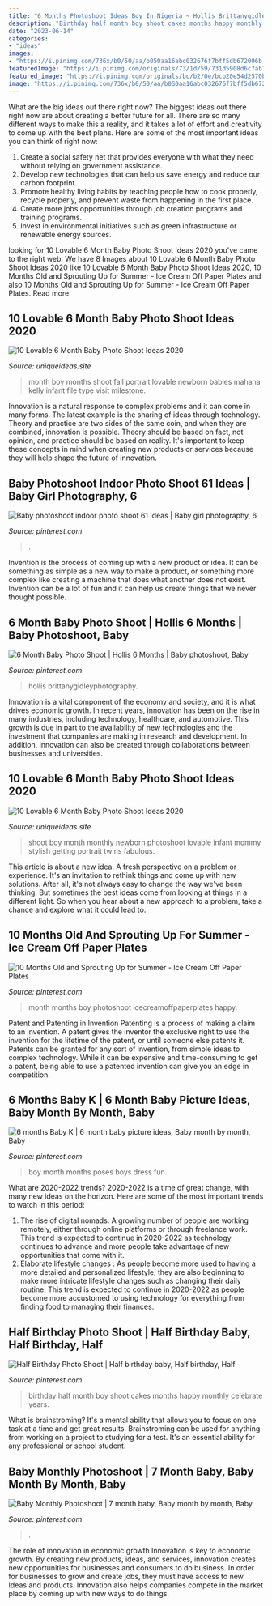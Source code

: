 ```yaml
---
title: "6 Months Photoshoot Ideas Boy In Nigeria ~ Hollis Brittanygidleyphotography"
description: "Birthday half month boy shoot cakes months happy monthly celebrate years"
date: "2023-06-14"
categories:
- "ideas"
images:
- "https://i.pinimg.com/736x/b0/50/aa/b050aa16abc032676f7bff5db672006b.jpg"
featuredImage: "https://i.pinimg.com/originals/73/1d/59/731d5908d6c7ab7670405087c508b44f.png"
featured_image: "https://i.pinimg.com/originals/bc/b2/0e/bcb20e54d2570b076a57467d010488c3.jpg"
image: "https://i.pinimg.com/736x/b0/50/aa/b050aa16abc032676f7bff5db672006b.jpg"
---
```



What are the big ideas out there right now?
The biggest ideas out there right now are about creating a better future for all. There are so many different ways to make this a reality, and it takes a lot of effort and creativity to come up with the best plans. Here are some of the most important ideas you can think of right now:
1. Create a social safety net that provides everyone with what they need without relying on government assistance.
2. Develop new technologies that can help us save energy and reduce our carbon footprint. 
3. Promote healthy living habits by teaching people how to cook properly, recycle properly, and prevent waste from happening in the first place. 
4. Create more jobs opportunities through job creation programs and training programs. 
5. Invest in environmental initiatives such as green infrastructure or renewable energy sources.

	

		
looking for 10 Lovable 6 Month Baby Photo Shoot Ideas 2020 you've came to the right web. We have 8 Images about 10 Lovable 6 Month Baby Photo Shoot Ideas 2020 like 10 Lovable 6 Month Baby Photo Shoot Ideas 2020, 10 Months Old and Sprouting Up for Summer - Ice Cream Off Paper Plates and also 10 Months Old and Sprouting Up for Summer - Ice Cream Off Paper Plates. Read more:
		
    
## 10 Lovable 6 Month Baby Photo Shoot Ideas 2020

<img loading=lazy src="https://www.uniqueideas.site/wp-content/uploads/33-best-6-months-baby-photos-images-on-pinterest-baby-photos-1.jpg" onerror="this.onerror=null;this.src='https://tse2.mm.bing.net/th?id=OIP.h4TFEcj9v067QuhpxhmiQwHaLJ&amp;pid=15.1';" alt="10 Lovable 6 Month Baby Photo Shoot Ideas 2020">

_Source: uniqueideas.site_

>month boy months shoot fall portrait lovable newborn babies mahana kelly infant file type visit milestone. 

	

Innovation is a natural response to complex problems and it can come in many forms. The latest example is the sharing of ideas through technology. Theory and practice are two sides of the same coin, and when they are combined, innovation is possible. Theory should be based on fact, not opinion, and practice should be based on reality. It's important to keep these concepts in mind when creating new products or services because they will help shape the future of innovation.

    
## Baby Photoshoot Indoor Photo Shoot 61 Ideas | Baby Girl Photography, 6

<img loading=lazy src="https://i.pinimg.com/736x/b0/50/aa/b050aa16abc032676f7bff5db672006b.jpg" onerror="this.onerror=null;this.src='https://tse1.mm.bing.net/th?id=OIP.qu3117y-myYXrtMMxL6lDgAAAA&amp;pid=15.1';" alt="Baby photoshoot indoor photo shoot 61 Ideas | Baby girl photography, 6">

_Source: pinterest.com_

>. 

	

Invention is the process of coming up with a new product or idea. It can be something as simple as a new way to make a product, or something more complex like creating a machine that does what another does not exist. Invention can be a lot of fun and it can help us create things that we never thought possible.

    
## 6 Month Baby Photo Shoot | Hollis 6 Months | Baby Photoshoot, Baby

<img loading=lazy src="https://i.pinimg.com/originals/73/1d/59/731d5908d6c7ab7670405087c508b44f.png" onerror="this.onerror=null;this.src='https://tse4.mm.bing.net/th?id=OIP.tN8uZfxXPPjFmgknmx6fCgHaE8&amp;pid=15.1';" alt="6 Month Baby Photo Shoot | Hollis 6 Months | Baby photoshoot, Baby">

_Source: pinterest.com_

>hollis brittanygidleyphotography. 

	

Innovation is a vital component of the economy and society, and it is what drives economic growth. In recent years, innovation has been on the rise in many industries, including technology, healthcare, and automotive. This growth is due in part to the availability of new technologies and the investment that companies are making in research and development. In addition, innovation can also be created through collaborations between businesses and universities.

    
## 10 Lovable 6 Month Baby Photo Shoot Ideas 2020

<img loading=lazy src="https://www.uniqueideas.site/wp-content/uploads/16-best-6-month-baby-photos-images-on-pinterest-infant-photos-2.jpg" onerror="this.onerror=null;this.src='https://tse1.mm.bing.net/th?id=OIP.uXRnJhSMh9St0Mj4StanngHaLH&amp;pid=15.1';" alt="10 Lovable 6 Month Baby Photo Shoot Ideas 2020">

_Source: uniqueideas.site_

>shoot boy month monthly newborn photoshoot lovable infant mommy stylish getting portrait twins fabulous. 

	

This article is about a new idea. A fresh perspective on a problem or experience. It's an invitation to rethink things and come up with new solutions. After all, it's not always easy to change the way we've been thinking. But sometimes the best ideas come from looking at things in a different light. So when you hear about a new approach to a problem, take a chance and explore what it could lead to.

    
## 10 Months Old And Sprouting Up For Summer - Ice Cream Off Paper Plates

<img loading=lazy src="https://i.pinimg.com/originals/4c/f4/bc/4cf4bc85306b1fa0f9cb57ae56b963c0.jpg" onerror="this.onerror=null;this.src='https://tse4.mm.bing.net/th?id=OIP.td5R3OoyV5pwiZKCuymZwQHaKX&amp;pid=15.1';" alt="10 Months Old and Sprouting Up for Summer - Ice Cream Off Paper Plates">

_Source: pinterest.com_

>month months boy photoshoot icecreamoffpaperplates happy. 

	

Patent and Patenting in Invention
Patenting is a process of making a claim to an invention. A patent gives the inventor the exclusive right to use the invention for the lifetime of the patent, or until someone else patents it. Patents can be granted for any sort of invention, from simple ideas to complex technology. While it can be expensive and time-consuming to get a patent, being able to use a patented invention can give you an edge in competition.

    
## 6 Months Baby K | 6 Month Baby Picture Ideas, Baby Month By Month, Baby

<img loading=lazy src="https://i.pinimg.com/originals/bc/b2/0e/bcb20e54d2570b076a57467d010488c3.jpg" onerror="this.onerror=null;this.src='https://tse2.mm.bing.net/th?id=OIP.78OcFz03bq1Dpqii3Ct9swAAAA&amp;pid=15.1';" alt="6 months Baby K | 6 month baby picture ideas, Baby month by month, Baby">

_Source: pinterest.com_

>boy month months poses boys dress fun. 

	

What are 2020-2022 trends?
2020-2022 is a time of great change, with many new ideas on the horizon. Here are some of the most important trends to watch in this period: 
1. The rise of digital nomads: A growing number of people are working remotely, either through online platforms or through freelance work. This trend is expected to continue in 2020-2022 as technology continues to advance and more people take advantage of new opportunities that come with it. 
2. Elaborate lifestyle changes : As people become more used to having a more detailed and personalized lifestyle, they are also beginning to make more intricate lifestyle changes such as changing their daily routine. This trend is expected to continue in 2020-2022 as people become more accustomed to using technology for everything from finding food to managing their finances. 

    
## Half Birthday Photo Shoot | Half Birthday Baby, Half Birthday, Half

<img loading=lazy src="https://i.pinimg.com/originals/5a/1d/bb/5a1dbbba34fd25ea2c090375fb46ec66.jpg" onerror="this.onerror=null;this.src='https://tse1.mm.bing.net/th?id=OIP.1WPfeclQq5284ec58Ap6NQHaLH&amp;pid=15.1';" alt="Half Birthday Photo Shoot | Half birthday baby, Half birthday, Half">

_Source: pinterest.com_

>birthday half month boy shoot cakes months happy monthly celebrate years. 

	

What is brainstroming? It's a mental ability that allows you to focus on one task at a time and get great results. Brainstroming can be used for anything from working on a project to studying for a test. It's an essential ability for any professional or school student.

    
## Baby Monthly Photoshoot | 7 Month Baby, Baby Month By Month, Baby

<img loading=lazy src="https://i.pinimg.com/originals/3f/45/7d/3f457d913dbca7a6d0b5d2bb4a899fd8.jpg" onerror="this.onerror=null;this.src='https://tse1.mm.bing.net/th?id=OIP.ApKGmVgJPTEmmev97rcrrAHaJQ&amp;pid=15.1';" alt="Baby Monthly Photoshoot | 7 month baby, Baby month by month, Baby">

_Source: pinterest.com_

>. 

	

The role of innovation in economic growth
Innovation is key to economic growth. By creating new products, ideas, and services, innovation creates new opportunities for businesses and consumers to do business. In order for businesses to grow and create jobs, they must have access to new Ideas and products. Innovation also helps companies compete in the market place by coming up with new ways to do things.

